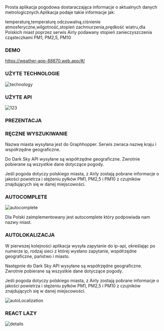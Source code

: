 Prosta aplikacja pogodowa dostaraczająca informacje o aktualnych danych metrologicznych.Aplikacja podaje takie informacje jak:

temperaturę,temperaturę odczuwalną,ciśnienie atmosferyczne,wilgotność,stopień zachmurzenia,prędkość wiatru,dla Polskich miast poprzez serwis Airly podawany stopień zanieczyszczenia cząsteczkami PM1, PM2,5, PM10

### DEMO

https://weather-app-88870.web.app/#/

### UŻYTE TECHNOLOGIE

![technology](https://user-images.githubusercontent.com/55457173/81743070-5b433c80-94a1-11ea-8eee-c7bd7ac53642.png)

### UŻYTE API

![123](https://user-images.githubusercontent.com/55457173/81742723-db1cd700-94a0-11ea-8590-bbcc968e5fad.png)

### PREZENTACJA

### RĘCZNE WYSZUKIWANIE

Nazwa miasta wysyłana jest do Graphhopper. Serwis zwraca nazwę kraju i współrzędne geograficzne.

Do Dark Sky API wysyłane są współrzędne geograficzne. Zwrotnie pobierane są wszystkie dane dotyczące pogody.

Jeśli pogoda dotyczy polskiego miasta, z Airly zostają pobrane informacje o jakości powietrza i stężeniu pyłków PM1, PM2,5 i PM10 z czujników znajdujących się w danej miejscowości.

### AUTOCOMPLETE

![autocomplete](https://user-images.githubusercontent.com/55457173/81742634-b3c60a00-94a0-11ea-8fe9-ceb3660e6251.gif)

Dla Polski zaimplementowany jest autocomplete który podpowiada nam nazwy miast.

### AUTOLOKALIZACJA

W pierwszej kolejności aplikacja wysyła zapytanie do ip-api, określając po numerze ip, rodzaj sieci z której wysłano zapytanie, współrzędne geograficzne, państwo i miasto. 

Następnie do Dark Sky API wysyłane są współrzędne geograficzne. Zwrotnie pobierane są wszystkie dane dotyczące pogody.

Jeśli pogoda dotyczy polskiego miasta, z Airly zostają pobrane informacje o jakości powietrza i stężeniu pyłków PM1, PM2,5 i PM10 z czujników znajdujących się w danej miejscowości.

![autoLocalization](https://user-images.githubusercontent.com/55457173/81742608-aad53880-94a0-11ea-9f94-cd9a6530a3e7.gif)

### REACT LAZY

![details](https://user-images.githubusercontent.com/55457173/81742656-bf193580-94a0-11ea-8d0d-dd1de07b3e1f.gif)
